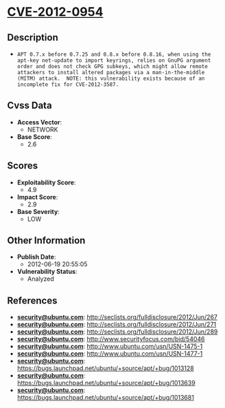 
# [CVE-2012-0954](https://cve.mitre.org/cgi-bin/cvename.cgi?name=CVE-2012-0954)

## Description

- `APT 0.7.x before 0.7.25 and 0.8.x before 0.8.16, when using the apt-key net-update to import keyrings, relies on GnuPG argument order and does not check GPG subkeys, which might allow remote attackers to install altered packages via a man-in-the-middle (MITM) attack.  NOTE: this vulnerability exists because of an incomplete fix for CVE-2012-3587.`

## Cvss Data

- **Access Vector**:
  - NETWORK
- **Base Score**:
  - 2.6

## Scores

- **Exploitability Score**:
  - 4.9
- **Impact Score**:
  - 2.9
- **Base Severity**:
  - LOW

## Other Information

- **Publish Date**:
  - 2012-06-19 20:55:05
- **Vulnerability Status**:
  - Analyzed

## References

- **security@ubuntu.com**: http://seclists.org/fulldisclosure/2012/Jun/267
- **security@ubuntu.com**: http://seclists.org/fulldisclosure/2012/Jun/271
- **security@ubuntu.com**: http://seclists.org/fulldisclosure/2012/Jun/289
- **security@ubuntu.com**: http://www.securityfocus.com/bid/54046
- **security@ubuntu.com**: http://www.ubuntu.com/usn/USN-1475-1
- **security@ubuntu.com**: http://www.ubuntu.com/usn/USN-1477-1
- **security@ubuntu.com**: https://bugs.launchpad.net/ubuntu/+source/apt/+bug/1013128
- **security@ubuntu.com**: https://bugs.launchpad.net/ubuntu/+source/apt/+bug/1013639
- **security@ubuntu.com**: https://bugs.launchpad.net/ubuntu/+source/apt/+bug/1013681
